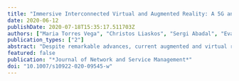 ```yaml
---
title: "Immersive Interconnected Virtual and Augmented Reality: A 5G and IoT Perspective"
date: 2020-06-12
publishDate: 2020-07-18T15:35:17.511703Z
authors: ["Maria Torres Vega", "Christos Liaskos", "Sergi Abadal", "Evangelos Papapetrou", "Aksay Jain", "Belkacem Mouhouche", "Gökhan Kalem", "Salih Ergüt", "Marian Mach", "Tomas Sabol", "Albert Cabellos-Aparicio", "Christoph Grimm", "Filip De Turck", "Jeroen Famaey"]
publication_types: ["2"]
abstract: "Despite remarkable advances, current augmented and virtual reality (AR/VR) applications are a largely individual and local experience. Interconnected AR/VR, where participants can virtually interact across vast distances, remains a distant dream. The great barrier that stands between current technology and such applications is the stringent end-to-end latency requirement, which should not exceed 20 ms in order to avoid motion sickness and other discomforts. Bringing AR/VR to the next level to enable immersive interconnected AR/VR will require significant advances towards 5G ultra-reliable low-latency communication (URLLC) and a Tactile Internet of Things (IoT). In this article, we articulate the technical challenges to enable a future AR/VR end-to-end architecture, that combines 5G URLLC and Tactile IoT technology to support this next generation of interconnected AR/VR applications. Through the use of IoT sensors and actuators, AR/VR applications will be aware of the environmental and user context, supporting human-centric adaptations of the application logic, and lifelike interactions with the virtual environment. We present potential use cases and the required technological building blocks. For each of them, we delve into the current state of the art and challenges that need to be addressed before the dream of remote AR/VR interaction can become reality."
featured: false
publication: "*Journal of Network and Service Management*"
doi: "10.1007/s10922-020-09545-w"
---
```


